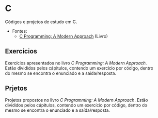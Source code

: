 # C
Códigos e projetos de estudo em C.
- Fontes:
    - [C Programming: A Modern Approach](http://knking.com/books/c2/) (Livro)

## Exercícios
Exercícios apresentados no livro *C Programming: A Modern Approach*.
Estão divididos pelos cápitulos, contendo um exercício por código, dentro do mesmo se encontra o enunciado e a saída/resposta.

## Prjetos
Projetos propostos no livro *C Programming: A Modern Approach*.
Estão divididos pelos cápitulos, contendo um exercício por código, dentro do mesmo se encontra o enunciado e a saída/resposta.